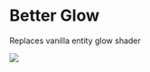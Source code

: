 # Better Glow
Replaces vanilla entity glow shader

![](https://i.latvian.dev/pc/2024-04-21_18.03.14.png)